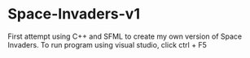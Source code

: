 # Space-Invaders-v1
First attempt using C++ and SFML to create my own version of Space Invaders.
To run program using visual studio, click ctrl + F5

